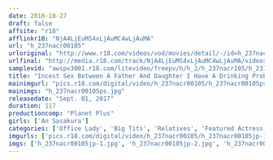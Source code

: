 ```yaml
---
date: 2018-10-27
draft: false
affsite: "r18"
afflinkr18: "NjA4LjEuMS4xLjAuMC4wLjAuMA"
url: "h_237nacr00105"
urloriginal: "http://www.r18.com/videos/vod/movies/detail/-/id=h_237nacr00105"
urlfinal: "http://media.r18.com/track/NjA4LjEuMS4xLjAuMC4wLjAuMA/videos/vod/movies/detail/-/id=h_237nacr00105"
samplevid: "awspv3001.r18.com/litevideo/freepv/h/h_2/h_237nacr105/h_237nacr105_dmb_w.mp4"
title: "Incest Sex Between A Father And Daughter I Have A Drinking Problem, And I Can't Leave My Father, So I'm Always Causing Him Trouble And That's Why, On That Fateful Day... Ann Sasakura"
mainimgurl: "pics.r18.com/digital/video/h_237nacr00105/h_237nacr00105ps.jpg"
mainimgs: "h_237nacr00105ps.jpg"
releasedate: "Sept. 01, 2017"
duration: 117
productioncomp: "Planet Plus"
girls: ['An Sasakura']
categories: ['Office Lady', 'Big Tits', 'Relatives', 'Featured Actress', 'Drunk Girl', 'Creampie', 'Masturbation', 'Hi-Def']
imgurls: ['pics.r18.com/digital/video/h_237nacr00105/h_237nacr00105jp-1.jpg', 'pics.r18.com/digital/video/h_237nacr00105/h_237nacr00105jp-2.jpg', 'pics.r18.com/digital/video/h_237nacr00105/h_237nacr00105jp-3.jpg', 'pics.r18.com/digital/video/h_237nacr00105/h_237nacr00105jp-4.jpg', 'pics.r18.com/digital/video/h_237nacr00105/h_237nacr00105jp-5.jpg', 'pics.r18.com/digital/video/h_237nacr00105/h_237nacr00105jp-6.jpg', 'pics.r18.com/digital/video/h_237nacr00105/h_237nacr00105jp-7.jpg', 'pics.r18.com/digital/video/h_237nacr00105/h_237nacr00105jp-8.jpg', 'pics.r18.com/digital/video/h_237nacr00105/h_237nacr00105jp-9.jpg', 'pics.r18.com/digital/video/h_237nacr00105/h_237nacr00105jp-10.jpg', 'pics.r18.com/digital/video/h_237nacr00105/h_237nacr00105jp-11.jpg', 'pics.r18.com/digital/video/h_237nacr00105/h_237nacr00105jp-12.jpg', 'pics.r18.com/digital/video/h_237nacr00105/h_237nacr00105jp-13.jpg', 'pics.r18.com/digital/video/h_237nacr00105/h_237nacr00105jp-14.jpg', 'pics.r18.com/digital/video/h_237nacr00105/h_237nacr00105jp-15.jpg', 'pics.r18.com/digital/video/h_237nacr00105/h_237nacr00105jp-16.jpg', 'pics.r18.com/digital/video/h_237nacr00105/h_237nacr00105jp-17.jpg', 'pics.r18.com/digital/video/h_237nacr00105/h_237nacr00105jp-18.jpg', 'pics.r18.com/digital/video/h_237nacr00105/h_237nacr00105jp-19.jpg', 'pics.r18.com/digital/video/h_237nacr00105/h_237nacr00105jp-20.jpg']
imgs: ['h_237nacr00105jp-1.jpg', 'h_237nacr00105jp-2.jpg', 'h_237nacr00105jp-3.jpg', 'h_237nacr00105jp-4.jpg', 'h_237nacr00105jp-5.jpg', 'h_237nacr00105jp-6.jpg', 'h_237nacr00105jp-7.jpg', 'h_237nacr00105jp-8.jpg', 'h_237nacr00105jp-9.jpg', 'h_237nacr00105jp-10.jpg', 'h_237nacr00105jp-11.jpg', 'h_237nacr00105jp-12.jpg', 'h_237nacr00105jp-13.jpg', 'h_237nacr00105jp-14.jpg', 'h_237nacr00105jp-15.jpg', 'h_237nacr00105jp-16.jpg', 'h_237nacr00105jp-17.jpg', 'h_237nacr00105jp-18.jpg', 'h_237nacr00105jp-19.jpg', 'h_237nacr00105jp-20.jpg']
---
```

